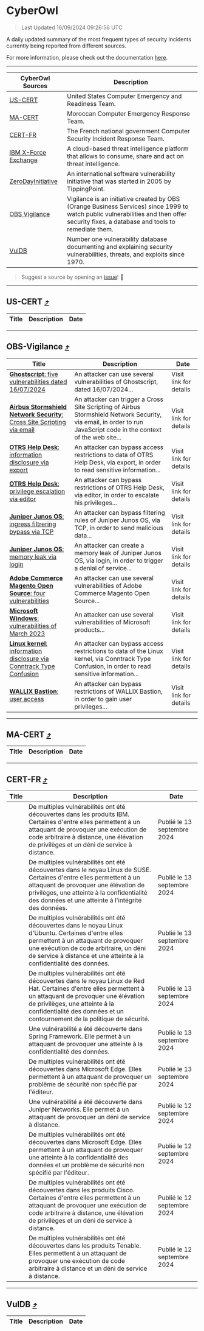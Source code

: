 
 <div id='top'></div>

# CyberOwl

 > Last Updated 16/09/2024 09:26:56 UTC
 
 A daily updated summary of the most frequent types of security incidents currently being reported from different sources.
 
 For more information, please check out the documentation [here](./docs/README.md).
 
 ---
 |CyberOwl Sources|Description|
 |---|---|
 |[US-CERT](#us-cert-arrow_heading_up)|United States Computer Emergency and Readiness Team.|
 |[MA-CERT](#ma-cert-arrow_heading_up)|Moroccan Computer Emergency Response Team.|
 |[CERT-FR](#cert-fr-arrow_heading_up)|The French national government Computer Security Incident Response Team.|
 |[IBM X-Force Exchange](#ibmcloud-arrow_heading_up)|A cloud-based threat intelligence platform that allows to consume, share and act on threat intelligence.|
 |[ZeroDayInitiative](#zerodayinitiative-arrow_heading_up)|An international software vulnerability initiative that was started in 2005 by TippingPoint.|
 |[OBS Vigilance](#obs-vigilance-arrow_heading_up)|Vigilance is an initiative created by OBS (Orange Business Services) since 1999 to watch public vulnerabilities and then offer security fixes, a database and tools to remediate them.|
 |[VulDB](#vuldb-arrow_heading_up)|Number one vulnerability database documenting and explaining security vulnerabilities, threats, and exploits since 1970.|
 
 > Suggest a source by opening an [issue](https://github.com/karimhabush/cyberowl/issues)! :raised_hands:
 ---

## US-CERT [:arrow_heading_up:](#cyberowl)

 |Title|Description|Date|
 |---|---|---|
 
 ---

## OBS-Vigilance [:arrow_heading_up:](#cyberowl)

 |Title|Description|Date|
 |---|---|---|
 |[<a href="https://vigilance.fr/vulnerability/Ghostscript-five-vulnerabilities-dated-16-07-2024-44753" class="noirorange"><b>Ghostscript</b>: five vulnerabilities dated 16/07/2024</a>](https://vigilance.fr/vulnerability/Ghostscript-five-vulnerabilities-dated-16-07-2024-44753)|An attacker can use several vulnerabilities of Ghostscript, dated 16/07/2024...|Visit link for details|
 |[<a href="https://vigilance.fr/vulnerability/Airbus-Stormshield-Network-Security-Cross-Site-Scripting-via-email-44750" class="noirorange"><b>Airbus Stormshield Network Security</b>: Cross Site Scripting via email</a>](https://vigilance.fr/vulnerability/Airbus-Stormshield-Network-Security-Cross-Site-Scripting-via-email-44750)|An attacker can trigger a Cross Site Scripting of Airbus Stormshield Network Security, via email, in order to run JavaScript code in the context of the web site...|Visit link for details|
 |[<a href="https://vigilance.fr/vulnerability/OTRS-Help-Desk-information-disclosure-via-export-44749" class="noirorange"><b>OTRS Help Desk</b>: information disclosure via export</a>](https://vigilance.fr/vulnerability/OTRS-Help-Desk-information-disclosure-via-export-44749)|An attacker can bypass access restrictions to data of OTRS Help Desk, via export, in order to read sensitive information...|Visit link for details|
 |[<a href="https://vigilance.fr/vulnerability/OTRS-Help-Desk-privilege-escalation-via-editor-44748" class="noirorange"><b>OTRS Help Desk</b>: privilege escalation via editor</a>](https://vigilance.fr/vulnerability/OTRS-Help-Desk-privilege-escalation-via-editor-44748)|An attacker can bypass restrictions of OTRS Help Desk, via editor, in order to escalate his privileges...|Visit link for details|
 |[<a href="https://vigilance.fr/vulnerability/Juniper-Junos-OS-ingress-filtrering-bypass-via-TCP-44744" class="noirorange"><b>Juniper Junos OS</b>: ingress filtrering bypass via TCP</a>](https://vigilance.fr/vulnerability/Juniper-Junos-OS-ingress-filtrering-bypass-via-TCP-44744)|An attacker can bypass filtering rules of Juniper Junos OS, via TCP, in order to send malicious data...|Visit link for details|
 |[<a href="https://vigilance.fr/vulnerability/Juniper-Junos-OS-memory-leak-via-login-44743" class="noirorange"><b>Juniper Junos OS</b>: memory leak via login</a>](https://vigilance.fr/vulnerability/Juniper-Junos-OS-memory-leak-via-login-44743)|An attacker can create a memory leak of Juniper Junos OS, via login, in order to trigger a denial of service...|Visit link for details|
 |[<a href="https://vigilance.fr/vulnerability/Adobe-Commerce-Magento-Open-Source-four-vulnerabilities-40770" class="noirorange"><b>Adobe Commerce  Magento Open Source</b>: four vulnerabilities</a>](https://vigilance.fr/vulnerability/Adobe-Commerce-Magento-Open-Source-four-vulnerabilities-40770)|An attacker can use several vulnerabilities of Adobe Commerce  Magento Open Source...|Visit link for details|
 |[<a href="https://vigilance.fr/vulnerability/Microsoft-Windows-vulnerabilities-of-March-2023-40766" class="noirorange"><b>Microsoft Windows</b>: vulnerabilities of March 2023</a>](https://vigilance.fr/vulnerability/Microsoft-Windows-vulnerabilities-of-March-2023-40766)|An attacker can use several vulnerabilities of Microsoft products...|Visit link for details|
 |[<a href="https://vigilance.fr/vulnerability/Linux-kernel-information-disclosure-via-Conntrack-Type-Confusion-45043" class="noirorange"><b>Linux kernel</b>: information disclosure via Conntrack Type Confusion</a>](https://vigilance.fr/vulnerability/Linux-kernel-information-disclosure-via-Conntrack-Type-Confusion-45043)|An attacker can bypass access restrictions to data of the Linux kernel, via Conntrack Type Confusion, in order to read sensitive information...|Visit link for details|
 |[<a href="https://vigilance.fr/vulnerability/WALLIX-Bastion-user-access-43084" class="noirorange"><b>WALLIX Bastion</b>: user access</a>](https://vigilance.fr/vulnerability/WALLIX-Bastion-user-access-43084)|An attacker can bypass restrictions of WALLIX Bastion, in order to gain user privileges...|Visit link for details|
 
 ---

## MA-CERT [:arrow_heading_up:](#cyberowl)

 |Title|Description|Date|
 |---|---|---|
 
 ---

## CERT-FR [:arrow_heading_up:](#cyberowl)

 |Title|Description|Date|
 |---|---|---|
 |[](https://www.cert.ssi.gouv.fr/avis/CERTFR-2024-AVI-0780/)|De multiples vulnérabilités ont été découvertes dans les produits IBM. Certaines d'entre elles permettent à un attaquant de provoquer une exécution de code arbitraire à distance, une élévation de privilèges et un déni de service à distance.|Publié le 13 septembre 2024|
 |[](https://www.cert.ssi.gouv.fr/avis/CERTFR-2024-AVI-0779/)|De multiples vulnérabilités ont été découvertes dans le noyau Linux de SUSE. Certaines d'entre elles permettent à un attaquant de provoquer une élévation de privilèges, une atteinte à la confidentialité des données et une atteinte à l'intégrité des données.|Publié le 13 septembre 2024|
 |[](https://www.cert.ssi.gouv.fr/avis/CERTFR-2024-AVI-0778/)|De multiples vulnérabilités ont été découvertes dans le noyau Linux d'Ubuntu. Certaines d'entre elles permettent à un attaquant de provoquer une exécution de code arbitraire, un déni de service à distance et une atteinte à la confidentialité des données.|Publié le 13 septembre 2024|
 |[](https://www.cert.ssi.gouv.fr/avis/CERTFR-2024-AVI-0777/)|De multiples vulnérabilités ont été découvertes dans le noyau Linux de Red Hat. Certaines d'entre elles permettent à un attaquant de provoquer une élévation de privilèges, une atteinte à la confidentialité des données et un contournement de la politique de sécurité.|Publié le 13 septembre 2024|
 |[](https://www.cert.ssi.gouv.fr/avis/CERTFR-2024-AVI-0776/)|Une vulnérabilité a été découverte dans Spring Framework. Elle permet à un attaquant de provoquer une atteinte à la confidentialité des données.|Publié le 13 septembre 2024|
 |[](https://www.cert.ssi.gouv.fr/avis/CERTFR-2024-AVI-0775/)|De multiples vulnérabilités ont été découvertes dans Microsoft Edge. Elles permettent à un attaquant de provoquer un problème de sécurité non spécifié par l'éditeur.|Publié le 13 septembre 2024|
 |[](https://www.cert.ssi.gouv.fr/avis/CERTFR-2024-AVI-0774/)|Une vulnérabilité a été découverte dans Juniper Networks. Elle permet à un attaquant de provoquer un déni de service à distance.|Publié le 12 septembre 2024|
 |[](https://www.cert.ssi.gouv.fr/avis/CERTFR-2024-AVI-0773/)|De multiples vulnérabilités ont été découvertes dans Microsoft Edge. Elles permettent à un attaquant de provoquer une atteinte à la confidentialité des données et un problème de sécurité non spécifié par l'éditeur.|Publié le 12 septembre 2024|
 |[](https://www.cert.ssi.gouv.fr/avis/CERTFR-2024-AVI-0772/)|De multiples vulnérabilités ont été découvertes dans les produits Cisco. Certaines d'entre elles permettent à un attaquant de provoquer une exécution de code arbitraire à distance, une élévation de privilèges et un déni de service à distance.|Publié le 12 septembre 2024|
 |[](https://www.cert.ssi.gouv.fr/avis/CERTFR-2024-AVI-0771/)|De multiples vulnérabilités ont été découvertes dans les produits Tenable. Elles permettent à un attaquant de provoquer une exécution de code arbitraire à distance et un déni de service à distance.|Publié le 12 septembre 2024|
 
 ---

## VulDB [:arrow_heading_up:](#cyberowl)

 |Title|Description|Date|
 |---|---|---|
 